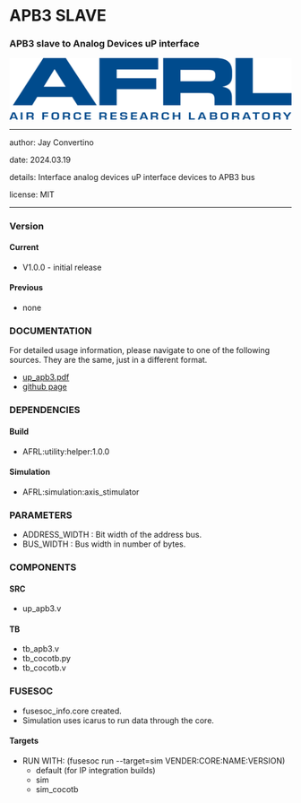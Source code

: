# APB3 SLAVE
### APB3 slave to Analog Devices uP interface

![image](docs/manual/img/AFRL.png)

---

   author: Jay Convertino   
   
   date: 2024.03.19
   
   details: Interface analog devices uP interface devices to APB3 bus
   
   license: MIT   
   
---

### Version
#### Current
  - V1.0.0 - initial release

#### Previous
  - none

### DOCUMENTATION
  For detailed usage information, please navigate to one of the following sources. They are the same, just in a different format.

  - [up_apb3.pdf](docs/manual/up_apb3.pdf)
  - [github page](https://johnathan-convertino-afrl.github.io/up_apb3/)

### DEPENDENCIES
#### Build

  - AFRL:utility:helper:1.0.0
  
#### Simulation

  - AFRL:simulation:axis_stimulator

### PARAMETERS

* ADDRESS_WIDTH : Bit width of the address bus.
* BUS_WIDTH     : Bus width in number of bytes.

### COMPONENTS
#### SRC

* up_apb3.v

#### TB

* tb_apb3.v
* tb_cocotb.py
* tb_cocotb.v
  
### FUSESOC

* fusesoc_info.core created.
* Simulation uses icarus to run data through the core.

#### Targets

* RUN WITH: (fusesoc run --target=sim VENDER:CORE:NAME:VERSION)
  - default (for IP integration builds)
  - sim
  - sim_cocotb
